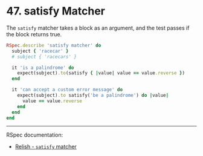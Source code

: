 # 47. satisfy Matcher

The `satisfy` matcher takes a block as an argument, and the test passes if the block returns true.

```ruby
RSpec.describe 'satisfy matcher' do
  subject { 'racecar' }
  # subject { 'racecars' }

  it 'is a palindrome' do
    expect(subject).to(satisfy { |value| value == value.reverse })
  end

  it 'can accept a custom error message' do
    expect(subject).to satisfy('be a palindrome') do |value|
      value == value.reverse
    end
  end
end
```

---

RSpec documentation:

- [Relish - `satisfy` matcher](https://relishapp.com/rspec/rspec-expectations/v/3-12/docs/built-in-matchers/satisfy-matcher)

